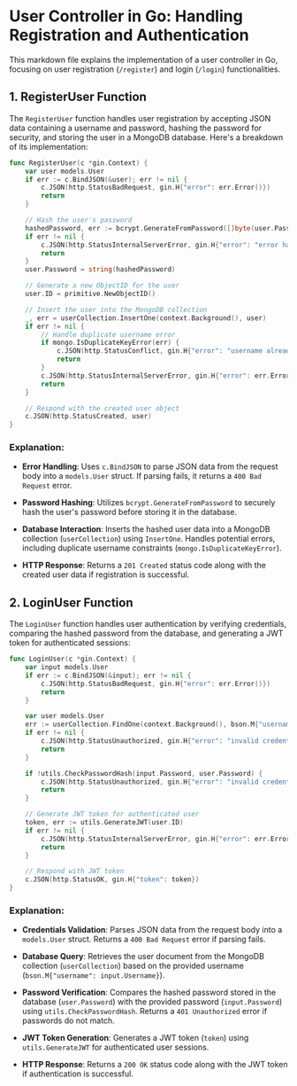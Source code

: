 # User Controller in Go: Handling Registration and Authentication

This markdown file explains the implementation of a user controller in Go, focusing on user registration (`/register`) and login (`/login`) functionalities.

## 1. RegisterUser Function

The `RegisterUser` function handles user registration by accepting JSON data containing a username and password, hashing the password for security, and storing the user in a MongoDB database. Here's a breakdown of its implementation:

```go
func RegisterUser(c *gin.Context) {
    var user models.User
    if err := c.BindJSON(&user); err != nil {
        c.JSON(http.StatusBadRequest, gin.H{"error": err.Error()})
        return
    }

    // Hash the user's password
    hashedPassword, err := bcrypt.GenerateFromPassword([]byte(user.Password), bcrypt.DefaultCost)
    if err != nil {
        c.JSON(http.StatusInternalServerError, gin.H{"error": "error hashing password"})
        return
    }
    user.Password = string(hashedPassword)

    // Generate a new ObjectID for the user
    user.ID = primitive.NewObjectID()

    // Insert the user into the MongoDB collection
    _, err = userCollection.InsertOne(context.Background(), user)
    if err != nil {
        // Handle duplicate username error
        if mongo.IsDuplicateKeyError(err) {
            c.JSON(http.StatusConflict, gin.H{"error": "username already exists"})
            return
        }
        c.JSON(http.StatusInternalServerError, gin.H{"error": err.Error()})
        return
    }

    // Respond with the created user object
    c.JSON(http.StatusCreated, user)
}
```

### Explanation:

- **Error Handling**: Uses `c.BindJSON` to parse JSON data from the request body into a `models.User` struct. If parsing fails, it returns a `400 Bad Request` error.
- **Password Hashing**: Utilizes `bcrypt.GenerateFromPassword` to securely hash the user's password before storing it in the database.

- **Database Interaction**: Inserts the hashed user data into a MongoDB collection (`userCollection`) using `InsertOne`. Handles potential errors, including duplicate username constraints (`mongo.IsDuplicateKeyError`).

- **HTTP Response**: Returns a `201 Created` status code along with the created user data if registration is successful.

## 2. LoginUser Function

The `LoginUser` function handles user authentication by verifying credentials, comparing the hashed password from the database, and generating a JWT token for authenticated sessions:

```go
func LoginUser(c *gin.Context) {
    var input models.User
    if err := c.BindJSON(&input); err != nil {
        c.JSON(http.StatusBadRequest, gin.H{"error": err.Error()})
        return
    }

    var user models.User
    err := userCollection.FindOne(context.Background(), bson.M{"username": input.Username}).Decode(&user)
    if err != nil {
        c.JSON(http.StatusUnauthorized, gin.H{"error": "invalid credentials"})
        return
    }

    if !utils.CheckPasswordHash(input.Password, user.Password) {
        c.JSON(http.StatusUnauthorized, gin.H{"error": "invalid credentials"})
        return
    }

    // Generate JWT token for authenticated user
    token, err := utils.GenerateJWT(user.ID)
    if err != nil {
        c.JSON(http.StatusInternalServerError, gin.H{"error": err.Error()})
        return
    }

    // Respond with JWT token
    c.JSON(http.StatusOK, gin.H{"token": token})
}
```

### Explanation:

- **Credentials Validation**: Parses JSON data from the request body into a `models.User` struct. Returns a `400 Bad Request` error if parsing fails.

- **Database Query**: Retrieves the user document from the MongoDB collection (`userCollection`) based on the provided username (`bson.M{"username": input.Username}`).

- **Password Verification**: Compares the hashed password stored in the database (`user.Password`) with the provided password (`input.Password`) using `utils.CheckPasswordHash`. Returns a `401 Unauthorized` error if passwords do not match.

- **JWT Token Generation**: Generates a JWT token (`token`) using `utils.GenerateJWT` for authenticated user sessions.

- **HTTP Response**: Returns a `200 OK` status code along with the JWT token if authentication is successful.
